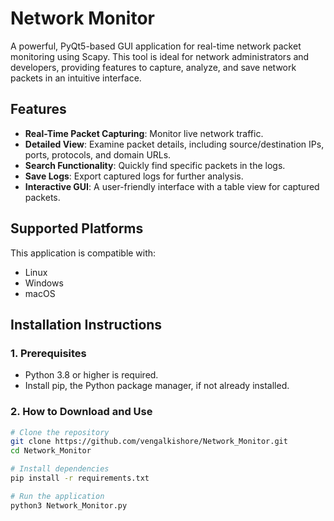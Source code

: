 # **Network Monitor**

A powerful, PyQt5-based GUI application for real-time network packet monitoring using Scapy. This tool is ideal for network administrators and developers, providing features to capture, analyze, and save network packets in an intuitive interface.

## **Features**
- **Real-Time Packet Capturing**: Monitor live network traffic.
- **Detailed View**: Examine packet details, including source/destination IPs, ports, protocols, and domain URLs.
- **Search Functionality**: Quickly find specific packets in the logs.
- **Save Logs**: Export captured logs for further analysis.
- **Interactive GUI**: A user-friendly interface with a table view for captured packets.

## **Supported Platforms**
This application is compatible with:
- Linux
- Windows
- macOS

## **Installation Instructions**

### **1. Prerequisites**
- Python 3.8 or higher is required.
- Install pip, the Python package manager, if not already installed.

### **2. How to Download and Use**


```bash
# Clone the repository
git clone https://github.com/vengalkishore/Network_Monitor.git
cd Network_Monitor

# Install dependencies
pip install -r requirements.txt

# Run the application
python3 Network_Monitor.py


